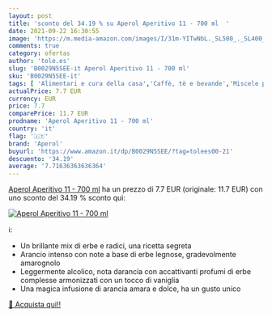 ```yaml
---
layout: post
title: 'sconto del 34.19 % su Aperol Aperitivo 11 - 700 ml  '
date: 2021-09-22 16:30:55
image: 'https://m.media-amazon.com/images/I/31m-YITwNbL._SL500_._SL400_.jpg'
comments: true
category: ofertas
author: 'tole.es'
slug: 'B0029N5SEE-it Aperol Aperitivo 11 - 700 ml'
sku: 'B0029N5SEE-it'
tags: [ 'Alimentari e cura della casa','Caffè, tè e bevande','Miscele per cocktail','aperol', ]
actualPrice: 7.7 EUR
currency: EUR
price: 7.7
comparePrice: 11.7 EUR
prodname: 'Aperol Aperitivo 11 - 700 ml'
country: 'it'
flag: '🇮🇹'
brand: 'Aperol'
buyurl: 'https://www.amazon.it/dp/B0029N5SEE/?tag=tolees00-21'
descuento: '34.19'
average: '7.71636363636364'
---
```


[Aperol Aperitivo 11 - 700 ml](https://www.amazon.it/dp/B0029N5SEE/?tag=tolees00-21) ha un prezzo di 7.7 EUR (originale: 11.7 EUR) con uno sconto del 34.19 % sconto qui:

[![Aperol Aperitivo 11 - 700 ml](https://m.media-amazon.com/images/I/31m-YITwNbL._SL500_._SL400_.jpg)](https://www.amazon.it/dp/B0029N5SEE/?tag=tolees00-21)

ℹ️:

- Un brillante mix di erbe e radici, una ricetta segreta
- Arancio intenso con note a base di erbe legnose, gradevolmente amarognolo
- Leggermente alcolico, nota darancia con accattivanti profumi di erbe complesse armonizzati con un tocco di vaniglia
- Una magica infusione di arancia amara e dolce, ha un gusto unico

[🛒 Acquista qui!!](https://www.amazon.it/dp/B0029N5SEE/?tag=tolees00-21)
